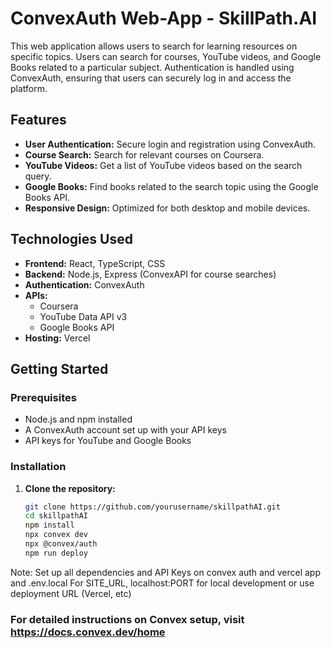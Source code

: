 # ConvexAuth Web-App - SkillPath.AI

This web application allows users to search for learning resources on specific topics. Users can search for courses, YouTube videos, and Google Books related to a particular subject. Authentication is handled using ConvexAuth, ensuring that users can securely log in and access the platform.

## Features

- **User Authentication:** Secure login and registration using ConvexAuth.
- **Course Search:** Search for relevant courses on Coursera.
- **YouTube Videos:** Get a list of YouTube videos based on the search query.
- **Google Books:** Find books related to the search topic using the Google Books API.
- **Responsive Design:** Optimized for both desktop and mobile devices.

## Technologies Used

- **Frontend:** React, TypeScript, CSS
- **Backend:** Node.js, Express (ConvexAPI for course searches)
- **Authentication:** ConvexAuth
- **APIs:** 
  - Coursera
  - YouTube Data API v3
  - Google Books API
- **Hosting:** Vercel

## Getting Started

### Prerequisites

- Node.js and npm installed
- A ConvexAuth account set up with your API keys
- API keys for YouTube and Google Books

### Installation

1. **Clone the repository:**

   ```bash
   git clone https://github.com/yourusername/skillpathAI.git
   cd skillpathAI
   npm install
   npx convex dev
   npx @convex/auth
   npm run deploy


Note:
Set up all dependencies and API Keys on convex auth and vercel app and .env.local
For SITE_URL, localhost:PORT for local development or use deployment URL (Vercel, etc)

### For detailed instructions on Convex setup, visit https://docs.convex.dev/home
